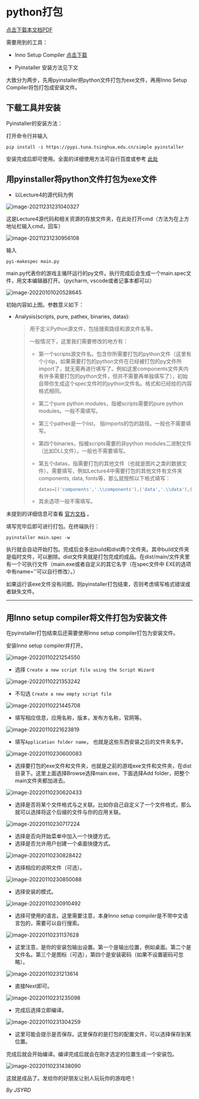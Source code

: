python打包
=====

[点击下载本文档PDF](https://raw.githubusercontent.com/JSYRD/ECNUCS_Programming_Club/main/Clubbbbbb/PackageUpCourse/python打包.pdf)

需要用到的工具：

* Inno Setup Compiler [点击下载](https://raw.githubusercontent.com/JSYRD/ECNUCS_Programming_Club/main/Clubbbbbb/PackageUpCourse/innosetup-6.2.0.exe)

* Pyinstaller 安装方法见下文

大致分为两步，先用pyinstaller把python文件打包为exe文件，再用Inno Setup Compiler将包打包成安装文件。

## 下载工具并安装

Pyinstaller的安装方法：

打开命令行并输入

```shell
pip install -i https://pypi.tuna.tsinghua.edu.cn/simple pyinstaller
```

安装完成后即可使用。全面的详细使用方法可自行百度或参考 [此处](https://pyinstaller.readthedocs.io/en/stable/spec-files.html)



## 用pyinstaller将python文件打包为exe文件

* 以Lecture4的源代码为例

![image-20211231231040327](.\\images\image-20211231231040327.png)

这是Lecture4源代码和相关资源的存放文件夹，在此处打开cmd（方法为在上方地址栏输入cmd，回车）

![image-20211231230956108](.\\images\image-20211231230956108.png)

输入

```shell
pyi-makespec main.py
```

main.py代表你的游戏主循环运行的py文件。执行完成后会生成一个main.spec文件，用文本编辑器打开。（pycharm, vscode或者记事本都可以）

![image-20220101020528645](.\\images\image-20220101020528645.png)

初始内容如上图。参数意义如下：

* Analysis(scripts, pure, pathex, binaries, datas):

  > 用于定义Python源文件，包括搜索路径和源文件名等。
  >
  > 一般情况下，这里我们需要修改的地方有：
  >
  > * 第一个scripts源文件名。包含你所需要打包的python文件（这里有个小tip，如果需要打包的python文件在已经被打包的py文件所import了，就无需再进行填写了。例如这里components文件夹内有许多需要打包的python文件，但并不需要再单独填写了），初始自带你生成这个spec文件时的python文件名。格式和已经给的内容格式相同。
  >
  > * 第二个pure python modules，指被scripts需要的pure python modules。一般不需填写。
  >
  > * 第三个pathex是一个list， 指imports的包的路径。一般也不需要填写。
  >
  > * 第四个binaries，指被scripts需要的非python modules二进制文件（比如DLL文件）。一般也不需要填写。
  >
  > * 第五个datas，指需要打包的其他文件（也就是图片之类的数据文件），需要填写，例如Lecture4中需要打包的其他文件有文件夹components, data, fonts等，那么就按照以下格式填写：
  >
  >   ```python
  >   datas=[('components','.\\components'),('data','.\\data'),('fonts','.\\fonts'),('images','.\\images'),('gameState','.\\gameState')]
  >   ```
  >
  > * 其余选项一般不需填写。

未提到的详细信息可查看 [官方文档](https://pyinstaller.readthedocs.io/en/stable/spec-files.html) 。

填写完毕后即可进行打包。在终端执行：

```shell
pyinstaller main.spec -w
```

执行就会自动开始打包。完成后会多出build和dist两个文件夹。其中build文件夹是临时文件，可以删除。dist文件夹就是打包完成的成品。在dist/main/文件夹里有一个可执行文件（main.exe或者自定义的其它名字（在spec文件中 EXE的选项中有name=''可以自行修改）。）

如果运行该exe文件没有问题。则pyinstaller打包结束，否则考虑填写格式错误或者缺失文件。



----



## 用Inno setup compiler将文件打包为安装文件

在pyinstaller打包结束后还需要使用Inno setup compiler打包为安装文件。

安装Inno setup compiler并打开。

![image-20220110221254550](.\\images\image-20220110221254550.png)

* 选择 `Create a new script file using the Script Wizard`



![image-20220110221353242](.\\images\image-20220110221353242.png)

* 不勾选 `Create a new empty script file`



![image-20220110221445708](.\\images\image-20220110221445708.png)

* 填写相应信息，应用名称，版本，发布方名称，官网等。



![image-20220110221623819](.\\images\image-20220110221623819.png)

* 填写`Application folder name`， 也就是这些东西安装之后的文件夹名字。



![image-20220110230600083](.\\images\image-20220110230600083.png)

* 选择要打包的exe文件和文件夹，也就是之前的游戏exe文件和文件夹，在dist目录下。这里上面选择Browse选择main.exe，下面选择Add folder，把整个main文件夹都加进去。



![image-20220110230620433](.\\images\image-20220110230620433.png)

* 选择是否将某个文件格式与之关联。比如你自己自定义了一个文件格式，那么就可以选择将这个后缀的文件与你的应用关联。



![image-20220110230717224](.\\images\image-20220110230717224.png)

* 选择是否向开始菜单中加入一个快捷方式。
* 选择是否允许用户创建一个桌面快捷方式。



![image-20220110230828422](.\\images\image-20220110230828422.png)

* 选择相应的说明文件（可选）。



![image-20220110230850088](.\\images\image-20220110230850088.png)

* 选择安装的模式。



![image-20220110230910492](.\\images\image-20220110230910492.png)

* 选择可使用的语言。这里需要注意，本身Inno setup compiler是不带中文语言包的，需要可以自行搜索。



![image-20220110231137628](.\\images\image-20220110231137628.png)

* 这里注意，是你的安装包输出设置。第一个是输出位置，例如桌面。第二个是文件名。第三个是图标（可选），第四个是安装密码（如果不设置密码可忽略）。



![image-20220110231213614](.\\images\image-20220110231213614.png)

* 直接Next即可。



![image-20220110231235098](.\\images\image-20220110231235098.png)

* 完成后选择立即编译。



![image-20220110231304259](.\\images\image-20220110231304259.png)

* 这里可能会提示是否保存。这里保存的是打包的配置文件，可以选择保存到某位置。



完成后就会开始编译。编译完成后就会在刚才选定的位置生成一个安装包。

![image-20220110231438090](.\\images\image-20220110231438090.png)



这就是成品了。发给你的好朋友让别人玩玩你的游戏吧！



*By JSYRD*